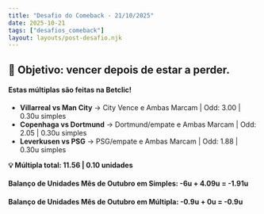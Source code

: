 ```yaml
---
title: "Desafio do Comeback - 21/10/2025"
date: 2025-10-21
tags: ["desafios_comeback"]
layout: layouts/post-desafio.njk
---
```


## 🎯 Objetivo: vencer depois de estar a perder.

#### Estas múltiplas são feitas na Betclic!

- **Villarreal vs Man City** → City Vence e Ambas Marcam | Odd: 3.00 | 0.30u simples  
- **Copenhaga vs Dortmund** → Dortmund/empate e Ambas Marcam | Odd: 2.05 | 0.30u simples
- **Leverkusen vs PSG** → PSG/empate e Ambas Marcam | Odd: 1.88 | 0.30u simples 

**💡 Múltipla total: 11.56 | 0.10 unidades** 

#### Balanço de Unidades Mês de Outubro em Simples: -6u + 4.09u = -1.91u
#### Balanço de Unidades Mês de Outubro em Múltipla: -0.9u + 0u = -0.9u